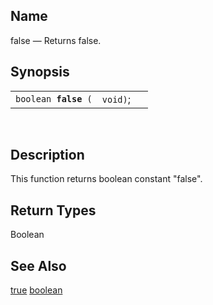 <div>

<div>

</div>

<div>

## Name

false — Returns false.

</div>

<div>

## Synopsis

<div>

|                           |          |     |
|---------------------------|----------|-----|
| `boolean `**`false`**` (` | `void)`; |     |

<div>

 

</div>

</div>

</div>

<div>

## Description

This function returns boolean constant "false".

</div>

<div>

## Return Types

Boolean

</div>

<div>

## See Also

<a href="xpf_true.html" class="link" title="true">true</a>
<a href="xpf_boolean.html" class="link" title="boolean">boolean</a>

</div>

</div>
